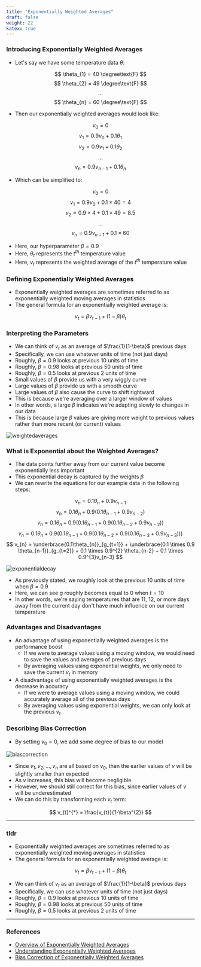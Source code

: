 ```yaml
---
title: "Exponentially Weighted Averages"
draft: false
weight: 22
katex: true
---
```


### Introducing Exponentially Weighted Averages
- Let's say we have some temperature data $\theta$:

$$ \theta_{1} = 40 \degree\text{F} $$
$$ \theta_{2} = 49 \degree\text{F} $$
$$ ... $$
$$ \theta_{n} = 60 \degree\text{F} $$

- Then our exponentially weighted averages would look like:

$$ v_{0} = 0 $$
$$ v_{1} = 0.9v_{0} + 0.1 \theta_{1} $$
$$ v_{2} = 0.9v_{1} + 0.1 \theta_{2} $$
$$ ... $$
$$ v_{n} = 0.9v_{n-1} + 0.1 \theta_{n} $$

- Which can be simplified to:

$$ v_{0} = 0 $$
$$ v_{1} = 0.9v_{0} + 0.1 \times 40 = 4 $$
$$ v_{2} = 0.9 \times 4 + 0.1 \times 49 = 8.5 $$
$$ ... $$
$$ v_{n} = 0.9v_{n-1} + 0.1 \times 60 $$

- Here, our hyperparameter $\beta = 0.9$
- Here, $\theta_{t}$ represents the $t^{th}$ temperature value
- Here, $v_{t}$ represents the weighted average of the $t^{th}$ temperature value

### Defining Exponentially Weighted Averages
- Exponentially weighted averages are sometimes referred to as exponentially weighted moving averages in statistics
- The general formula for an exponentially weighted average is:

$$ v_{t} = \beta v_{t-1} + (1-\beta) \theta_{t} $$

### Interpreting the Parameters
- We can think of $v_{t}$ as an average of $\frac{1}{1-\beta}$ previous days
- Specifically, we can use whatever units of time (not just days)
- Roughly, $\beta = 0.9$ looks at previous $10$ units of time
- Roughly, $\beta = 0.98$ looks at previous $50$ units of time
- Roughly, $\beta = 0.5$ looks at previous $2$ units of time
- Small values of $\beta$ provide us with a very wiggly curve
- Large values of $\beta$ provide us with a smooth curve
- Large values of $\beta$ also cause the curve to shift rightward
- This is because we're averaging over a larger window of values
- In other words, a large $\beta$ indicates we're adapting slowly to changes in our data
- This is because large $\beta$ values are giving more weight to previous values rather than more recent (or current) values

![weightedaverages](/img/weighted_averages.svg)

### What is Exponential about the Weighted Averages?
- The data points further away from our current value become exponentially less important
- This exponential decay is captured by the weights $\beta$
- We can rewrite the equations for our example data in the following steps:

$$ v_{n} = 0.1\theta_{n} + 0.9v_{n-1} $$
$$ v_{n} = 0.1\theta_{n} + 0.9(0.1\theta_{n-1} + 0.9v_{n-2}) $$
$$ v_{n} = 0.1\theta_{n} + 0.9(0.1\theta_{n-1} + 0.9(0.1\theta_{n-2} + 0.9v_{n-2})) $$
$$ v_{n} = 0.1\theta_{n} + 0.9(0.1\theta_{n-1} + 0.9(0.1\theta_{n-2} + 0.9(0.1\theta_{n-3} + 0.9v_{n-3}))) $$
$$ v_{n} = \underbrace{0.1\theta_{n}}_{g_{t=1}} + \underbrace{0.1 \times 0.9 \theta_{n-1}}_{g_{t=2}} + 0.1 \times 0.9^{2} \theta_{n-2} + 0.1 \times 0.9^{3}v_{n-3} $$

![exponentialdecay](/img/exponential_decay.svg)

- As previously stated, we roughly look at the previous $10$ units of time when $\beta = 0.9$
- Here, we can see $g$ roughly becomes equal to $0$ when $t=10$
- In other words, we're saying temperatures that are $11$, $12$, or more days away from the current day don't have much influence on our current temperature

### Advantages and Disadvantages
- An advantage of using exponentially weighted averages is the performance boost
	- If we were to average values using a moving window, we would need to save the values and averages of previous days
	- By averaging values using exponential weights, we only need to save the current $v_{t}$ in memory
- A disadvantage of using exponentially weighted averages is the decrease in accuracy
	- If we were to average values using a moving window, we could accurately average all of the previous days
	- By averaging values using exponential weights, we can only look at the previous $v_{t}$

### Describing Bias Correction
- By setting $v_{0}=0$, we add some degree of bias to our model

![biascorrection](/img/weighted_averages_bias.svg)

- Since $v_{1}, v_{2},...,v_{n}$ are all based on $v_{0}$, then the earlier values of $v$ will be slightly smaller than expected
- As $v$ increases, this bias will become negligible
- However, we should still correct for this bias, since earlier values of $v$ will be underestimated
- We can do this by transforming each $v_{t}$ term:

$$ v_{t}^{*} = \frac{v_{t}}{1-\beta^{2}} $$

---

### tldr
- Exponentially weighted averages are sometimes referred to as exponentially weighted moving averages in statistics
- The general formula for an exponentially weighted average is:

$$ v_{t} = \beta v_{t-1} + (1-\beta) \theta_{t} $$

- We can think of $v_{t}$ as an average of $\frac{1}{1-\beta}$ previous days
- Specifically, we can use whatever units of time (not just days)
- Roughly, $\beta = 0.9$ looks at previous $10$ units of time
- Roughly, $\beta = 0.98$ looks at previous $50$ units of time
- Roughly, $\beta = 0.5$ looks at previous $2$ units of time

---

### References
- [Overview of Exponentially Weighted Averages](https://www.youtube.com/watch?v=lAq96T8FkTw&list=PLkDaE6sCZn6Hn0vK8co82zjQtt3T2Nkqc&index=17)
- [Understanding Exponentially Weighted Averages](https://www.youtube.com/watch?v=NxTFlzBjS-4&list=PLkDaE6sCZn6Hn0vK8co82zjQtt3T2Nkqc&index=18)
- [Bias Correction of Exponentially Weighted Averages](https://www.youtube.com/watch?v=lWzo8CajF5s&list=PLkDaE6sCZn6Hn0vK8co82zjQtt3T2Nkqc&index=19)
